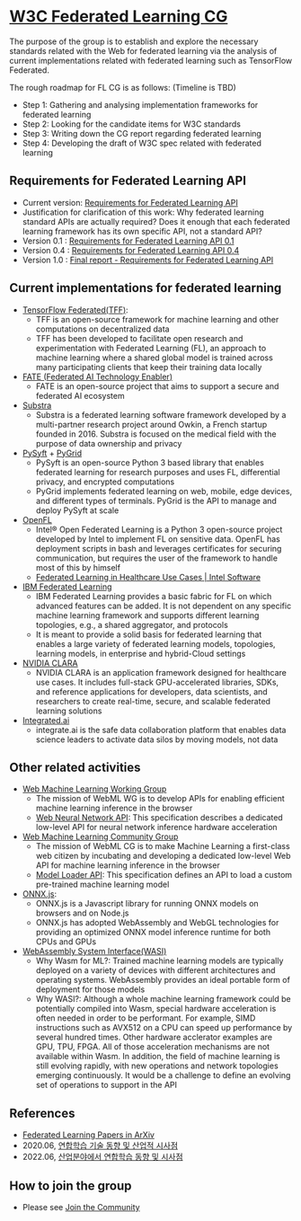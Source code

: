 # [W3C Federated Learning CG](https://www.w3.org/community/federated-learning/)
The purpose of the group is to establish and explore the necessary standards related with the Web for federated learning via the analysis of current implementations related with federated learning such as TensorFlow Federated.

The rough roadmap for FL CG is as follows:
(Timeline is TBD)
* Step 1: Gathering and analysing implementation frameworks for federated learning
* Step 2: Looking for the candidate items for W3C standards
* Step 3: Writing down the CG report regarding federated learning
* Step 4: Developing the draft of W3C spec related with federated learning

## Requirements for Federated Learning API
 * Current version: [Requirements for Federated Learning API](https://w3c.github.io/federated-learning-cg/reports/index.html)
 * Justification for clarification of this work: Why federated learning standard APIs are actually required? Does it enough that each federated learning framework has its own specific API, not a standard API?
 * Version 0.1 : [Requirements for Federated Learning API 0.1](https://w3c.github.io/federated-learning-cg/reports/index-0.1.html)
 * Version 0.4 : [Requirements for Federated Learning API 0.4](https://w3c.github.io/federated-learning-cg/reports/index-0.4.html)
 * Version 1.0 : [Final report - Requirements for Federated Learning API](https://w3c.github.io/federated-learning-cg/reports/index.html)
     
## Current implementations for federated learning
* [TensorFlow Federated(TFF)](https://github.com/tensorflow/federated): 
  * TFF is an open-source framework for machine learning and other computations on decentralized data
  * TFF has been developed to facilitate open research and experimentation with Federated Learning (FL), an approach to machine learning where a shared global model is trained across many participating clients that keep their training data locally
* [FATE (Federated AI Technology Enabler)](https://fate.fedai.org/)
  * FATE is an open-source project that aims to support a secure and federated AI ecosystem
* [Substra](https://www.substra.ai/)
  * Substra is a federated learning software framework developed by a multi-partner research project around Owkin, a French startup founded in 2016. Substra is focused on the medical field with the purpose of data ownership and privacy
* [PySyft](https://github.com/OpenMined/PySyft) + [PyGrid](https://github.com/OpenMined/PyGrid)
  * PySyft is an open-source Python 3 based library that enables federated learning for research purposes and uses FL, differential privacy, and encrypted computations
  * PyGrid implements federated learning on web, mobile, edge devices, and different types of terminals. PyGrid is the API to manage and deploy PySyft at scale
* [OpenFL](https://github.com/intel/openfl)
  * Intel® Open Federated Learning is a Python 3 open-source project developed by Intel to implement FL on sensitive data. OpenFL has deployment scripts in bash and leverages certificates for securing communication, but requires the user of the framework to handle most of this by himself
  * [Federated Learning in Healthcare Use Cases | Intel Software](https://www.youtube.com/watch?v=z5jJsvvfKbM)
* [IBM Federated Learning](https://ibmfl.mybluemix.net/)
  * IBM Federated Learning provides a basic fabric for FL on which advanced features can be added. It is not dependent on any specific machine learning framework and supports different learning topologies, e.g., a shared aggregator, and protocols
  * It is meant to provide a solid basis for federated learning that enables a large variety of federated learning models, topologies, learning models, in enterprise and hybrid-Cloud settings
* [NVIDIA CLARA](https://developer.nvidia.com/clara)
  * NVIDIA CLARA is an application framework designed for healthcare use cases. It includes full-stack GPU-accelerated libraries, SDKs, and reference applications for developers, data scientists, and researchers to create real-time, secure, and scalable federated learning solutions
* [Integrated.ai](https://www.integrate.ai/)
  * integrate.ai is the safe data collaboration platform that enables data science leaders to activate data silos by moving models, not data 


## Other related activities
* [Web Machine Learning Working Group](https://www.w3.org/groups/wg/webmachinelearning)
  * The mission of WebML WG is to develop APIs for enabling efficient machine learning inference in the browser
  * [Web Neural Network API](https://www.w3.org/TR/webnn/): This specification describes a dedicated low-level API for neural network inference hardware acceleration
* [Web Machine Learning Community Group](https://www.w3.org/community/webmachinelearning/)
  * The mission of WebML CG is to make Machine Learning a first-class web citizen by incubating and developing a dedicated low-level Web API for machine learning inference in the browser
  * [Model Loader API](https://webmachinelearning.github.io/model-loader/): This specification defines an API to load a custom pre-trained machine learning model
* [ONNX.js](https://github.com/microsoft/onnxjs):
  * ONNX.js is a Javascript library for running ONNX models on browsers and on Node.js
  * ONNX.js has adopted WebAssembly and WebGL technologies for providing an optimized ONNX model inference runtime for both CPUs and GPUs
* [WebAssembly System Interface(WASI)](https://github.com/WebAssembly/wasi-nn)
  * Why Wasm for ML?: Trained machine learning models are typically deployed on a variety of devices with different architectures and operating systems. WebAssembly provides an ideal portable form of deployment for those models
  * Why WASI?: Although a whole machine learning framework could be potentially compiled into Wasm, special hardware acceleration is often needed in order to be performant. For example, SIMD instructions such as AVX512 on a CPU can speed up performance by several hundred times. Other hardware acclerator examples are GPU, TPU, FPGA. All of those acceleration mechanisms are not available within Wasm. In addition, the field of machine learning is still evolving rapidly, with new operations and network topologies emerging continuously. It would be a challenge to define an evolving set of operations to support in the API 

## References
* [Federated Learning Papers in ArXiv](https://arxiv.org/search/?query=Federated+Learning&searchtype=all&source=header)
* 2020.06, [연합학습 기술 동향 및 산업적 시사점](https://ksp.etri.re.kr/ksp/plan-report/file?id=791)
* 2022.06, [산업분야에서 연합학습 동향 및 시사점](https://www.koren.kr/lib/Common/Com/ComDownload.asp?ttp=brd1&tno=1498)

 ## How to join the group
 * Please see [Join the Community](https://www.w3.org/community/federated-learning/join)
